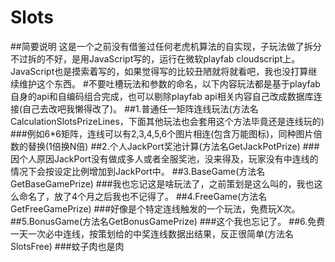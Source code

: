 # Slots
##简要说明
这是一个之前没有借鉴过任何老虎机算法的自实现，子玩法做了拆分不过拆的不好，是用JavaScript写的，运行在微软playfab cloudscript上。JavaScript也是摸索着写的，如果觉得写的比较丑陋就将就看吧，我也没打算继续维护这个东西。
#不要吐槽玩法和参数的命名，以下内容玩法都是基于playfab自身的api和自编码组合完成，也可以剔除playfab api相关内容自己改成数据库连接(自己去改吧我懒得改了)。
##1.普通任一矩阵连线玩法(方法名CalculationSlotsPrizeLines，下面其他玩法也会套用这个方法毕竟还是连线玩的)
###例如6*6矩阵，连线可以有2,3,4,5,6个图片相连(包含万能图标)，同种图片倍数的替换(1倍换N倍)
##2.个人JackPort奖池计算(方法名GetJackPotPrize)
###因个人原因JackPort没有做成多人或者全服奖池，没来得及，玩家没有中连线的情况下会按设定比例增加到JackPort中。
##3.BaseGame(方法名GetBaseGamePrize)
###我也忘记这是啥玩法了，之前策划是这么叫的，我也这么命名了，放了4个月之后我也不记得了。
##4.FreeGame(方法名GetFreeGamePrize)
###好像是个特定连线触发的一个玩法，免费玩X次。
##5.BonusGame(方法名GetBonusGamePrize)
###这个我也忘记了。
##6.免费一天一次必中连线，按策划给的中奖连线数据出结果，反正很简单(方法名SlotsFree)
###蚊子肉也是肉
